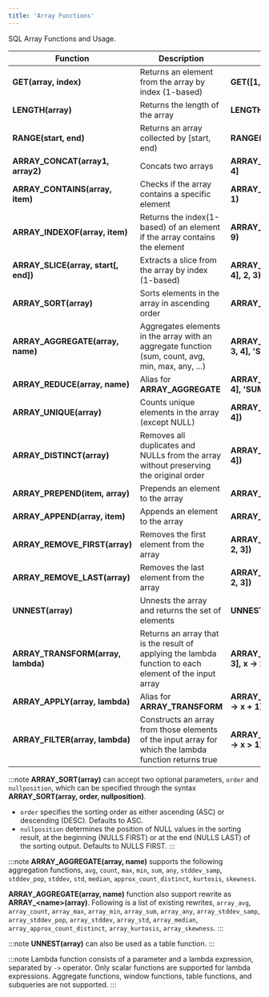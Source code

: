 ```yaml
---
title: 'Array Functions'
---
```



SQL Array Functions and Usage.

| Function                             | Description                                                                                  | Example                               | Result                   |
|--------------------------------------|----------------------------------------------------------------------------------------------|---------------------------------------|--------------------------|
| **GET(array, index)**                | Returns an element from the array by index (1-based)                                         | **GET([1, 2], 2)**                    | 2                        |
| **LENGTH(array)**                    | Returns the length of the array                                                              | **LENGTH([1, 2])**                    | 2                        |
| **RANGE(start, end)**                    | Returns an array collected by [start, end)                                                     | **RANGE(1, 3)**                    | [1, 2]                        |
| **ARRAY_CONCAT(array1, array2)**     | Concats two arrays                                                                           | **ARRAY_CONCAT([1, 2], [3, 4]**       | [1,2,3,4]                |
| **ARRAY_CONTAINS(array, item)**      | Checks if the array contains a specific element                                              | **ARRAY_CONTAINS([1, 2], 1)**         | 1                        |
| **ARRAY_INDEXOF(array, item)**       | Returns the index(1-based) of an element if the array contains the element                   | **ARRAY_INDEXOF([1, 2, 9], 9)**       | 3                        |
| **ARRAY_SLICE(array, start[, end])** | Extracts a slice from the array by index (1-based)                                           | **ARRAY_SLICE([1, 21, 32, 4], 2, 3)** | [21,32]                  |
| **ARRAY_SORT(array)**                | Sorts elements in the array in ascending order                                               | **ARRAY_SORT([1, 4, 3, 2])**          | [1,2,3,4]                |
| **ARRAY_AGGREGATE(array, name)**     | Aggregates elements in the array with an aggregate function (sum, count, avg, min, max, any, ...) | **ARRAY_AGGREGATE([1, 2, 3, 4], 'SUM')**  | 10                       |
| **ARRAY_REDUCE(array, name)**        | Alias for **ARRAY_AGGREGATE**                                                  | **ARRAY_REDUCE([1, 2, 3, 4], 'SUM')**  | 10                       |
| **ARRAY_UNIQUE(array)**              | Counts unique elements in the array (except NULL)                                            | **ARRAY_UNIQUE([1, 2, 3, 3, 4])**     | 4                        |
| **ARRAY_DISTINCT(array)**            | Removes all duplicates and NULLs from the array without preserving the original order        | **ARRAY_DISTINCT([1, 2, 2, 4])**      | [1,2,4]                  |
| **ARRAY_PREPEND(item, array)**       | Prepends an element to the array                                                             | **ARRAY_PREPEND(1, [3, 4])**          | [1,3,4]                  |
| **ARRAY_APPEND(array, item)**        | Appends an element to the array                                                              | **ARRAY_APPEND([3, 4], 5)**           | [3,4,5]                  |
| **ARRAY_REMOVE_FIRST(array)**        | Removes the first element from the array                                                     | **ARRAY_REMOVE_FIRST([1, 2, 3])**     | [2,3]                    |
| **ARRAY_REMOVE_LAST(array)**         | Removes the last element from the array                                                      | **ARRAY_REMOVE_LAST([1, 2, 3])**      | [1,2]                    |
| **UNNEST(array)**                    | Unnests the array and returns the set of elements                                            | **UNNEST([1, 2])**                    | 1<br/>2<br/>**(2 rows)** |
| **ARRAY_TRANSFORM(array, lambda)**   | Returns an array that is the result of applying the lambda function to each element of the input array     | **ARRAY_TRANSFORM([1, 2, 3], x -> x + 1)**      | [2,3,4]                   |
| **ARRAY_APPLY(array, lambda)**       | Alias for **ARRAY_TRANSFORM**                   | **ARRAY_APPLY([1, 2, 3], x -> x + 1)**      | [2,3,4]                   |
| **ARRAY_FILTER(array, lambda)**      | Constructs an array from those elements of the input array for which the lambda function returns true     | **ARRAY_FILTER([1, 2, 3], x -> x > 1)**      | [2,3]                   |

:::note
**ARRAY_SORT(array)** can accept two optional parameters, `order` and `nullposition`, which can be specified through the syntax **ARRAY_SORT(array, order, nullposition)**.
   - `order` specifies the sorting order as either ascending (ASC) or descending (DESC). Defaults to ASC.
   - `nullposition` determines the position of NULL values in the sorting result, at the beginning (NULLS FIRST) or at the end (NULLS LAST) of the sorting output. Defaults to NULLS FIRST.
:::

:::note
**ARRAY_AGGREGATE(array, name)** supports the following aggregation functions, `avg`, `count`, `max`, `min`, `sum`, `any`, `stddev_samp`, `stddev_pop`, `stddev`, `std`, `median`, `approx_count_distinct`, `kurtosis`, `skewness`.

**ARRAY_AGGREGATE(array, name)** function also support rewrite as **ARRAY_<name\>(array)**. Following is a list of existing rewrites, `array_avg`, `array_count`, `array_max`, `array_min`, `array_sum`, `array_any`, `array_stddev_samp`, `array_stddev_pop`, `array_stddev`, `array_std`, `array_median`, `array_approx_count_distinct`, `array_kurtosis`, `array_skewness`.
:::

:::note
**UNNEST(array)** can also be used as a table function.
:::

:::note
Lambda function consists of a parameter and a lambda expression, separated by `->` operator.
Only scalar functions are supported for lambda expressions. Aggregate functions, window functions, table functions, and subqueries are not supported.
:::
